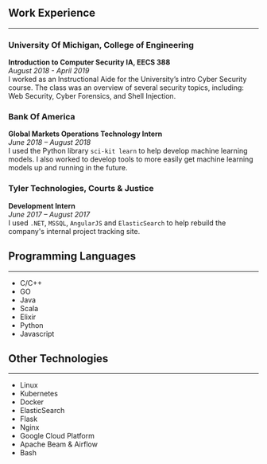## Work Experience
---
### University Of Michigan, College of Engineering
**Introduction to Computer Security IA, EECS 388**   
*August 2018 - April 2019*   
I worked as an Instructional Aide for the University’s intro Cyber Security course.
The class was an overview of several security topics,
including: Web Security, Cyber Forensics, and Shell
Injection.

### Bank Of America
**Global Markets Operations Technology Intern**   
*June 2018 – August 2018*   
I used the Python library `sci-kit learn` to help develop
machine learning models. I also worked to develop tools
to more easily get machine learning models up and
running in the future.

### Tyler Technologies, Courts & Justice
**Development Intern**   
*June 2017 – August 2017*   
I used `.NET`, `MSSQL`, `AngularJS` and `ElasticSearch` to help rebuild the company's internal project tracking site. 

## Programming Languages
---
- C/C++
- GO
- Java
- Scala
- Elixir
- Python
- Javascript

## Other Technologies
---
- Linux
- Kubernetes
- Docker
- ElasticSearch
- Flask
- Nginx
- Google Cloud Platform
- Apache Beam & Airflow
- Bash
